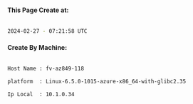 
   
#### This Page Create at:

```bash

2024-02-27 - 07:21:58 UTC

```

#### Create By Machine:

```bash

Host Name : fv-az849-118

platform  : Linux-6.5.0-1015-azure-x86_64-with-glibc2.35

Ip Local  : 10.1.0.34

```

